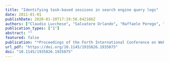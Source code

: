 ```yaml
---
title: "Identifying task-based sessions in search engine query logs"
date: 2011-01-01
publishDate: 2020-01-20T17:19:56.642166Z
authors: ["Claudio Lucchese", "Salvatore Orlando", "Raffaele Perego", "Fabrizio Silvestri", "Gabriele Tolomei"]
publication_types: ["1"]
abstract: ""
featured: false
publication: "*Proceedings of the Forth International Conference on Web Search and Web Data Mining, WSDM 2011, Hong Kong, China, February 9-12, 2011*"
url_pdf: "https://doi.org/10.1145/1935826.1935875"
doi: "10.1145/1935826.1935875"
---
```


